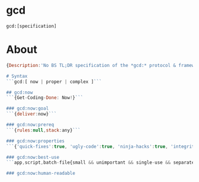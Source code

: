 # gcd
```gcd:[specification]```
# About
```javascript
{Description:'No BS TL;DR specification of the *gcd:* protocol & framework'}```

# Syntax
```gcd:[ now | proper | complex ]```

## gcd:now
```{Get-Coding-Done: Now!}```

### gcd:now:goal 
```{deliver:now}```

### gcd:now:prereq
```{rules:null,stack:any}```

### gcd:now:properties
```{'quick-fixes':true, 'ugly-code':true, 'ninja-hacks':true, 'integrity':false, 'testing':false, 'just-do-it':true, 'quality':none}```

### gcd:now:best-use
```app,script,batch-file{small && unimportant && single-use && separate && private-repo && internal-use-only}```

### gcd:now:human-readable